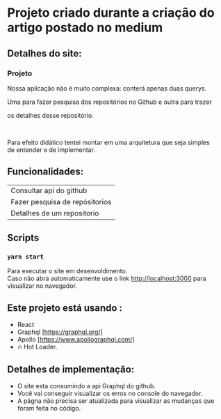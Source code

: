 # Projeto criado durante a criação do artigo postado no medium

## Detalhes do site:
### Projeto
<p> Nossa aplicação não é muito complexa: conterá apenas duas querys.</p>
<p> Uma para fazer pesquisa dos repositórios no Github e outra para trazer</p>
<p> os detalhes desse repositório. </p>
<br/>
<p>Para efeito didático tentei montar em uma arquitetura que seja simples <br/> 
   de entender e de implementar.</p>

## Funcionalidades:
<table>
  <tr>
    <td>Consultar api do github</td>
  </tr>
  <tr>
    <td>Fazer pesquisa de repósitorios</td>
  </tr>
   <tr>
    <td>Detalhes de um repositorio</td>
  </tr>
<table/>  

## Scripts

### `yarn start`

Para executar o site em desenvoldimento.<br>
Caso não abra automaticamente use o link [http://localhost:3000](http://localhost:3000) para visualizar no navegador.

## Este projeto está usando :

- React
- Graphql [https://graphql.org/]
- Apollo [https://www.apollographql.com/]
- 🔥 Hot Loader.

## Detalhes de implementação:
- O site esta consumindo a api Graphql do github.
- Você vai conseguir visualizar os erros no console do navegador.
- A págna não precisa ser atualizada para visualizar as mudanças que foram feita no código.
